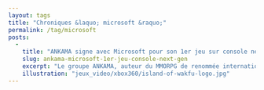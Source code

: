 ```yaml
---
layout: tags
title: "Chroniques &laquo; microsoft &raquo;"
permalink: /tag/microsoft
posts:
  -
    title: "ANKAMA signe avec Microsoft pour son 1er jeu sur console next gen"
    slug: ankama-microsoft-1er-jeu-console-next-gen
    excerpt: "Le groupe ANKAMA, auteur du MMORPG de renommée internationale DOFUS, développe son 1er jeu vidéo pour console, en partenariat avec Microsoft.Le groupe ANKAMA annonce la signature d’un partenariat avec Microsoft dans le cadre du développement de son 1er jeu pour consoles de dernière génération, Islands of Wakfu. Prévu sur Xbox 360, Islands of Wakfu"
    illustration: "jeux_video/xbox360/island-of-wakfu-logo.jpg"
---
```


